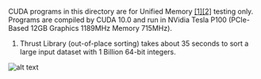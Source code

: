 CUDA programs in this directory are for Unified Memory [[1]](https://devblogs.nvidia.com/unified-memory-cuda-beginners/)[[2]](https://devblogs.nvidia.com/beyond-gpu-memory-limits-unified-memory-pascal/) testing only. Programs are compiled by CUDA 10.0 and run in NVidia Tesla P100 (PCIe-Based 12GB Graphics 1189MHz Memory 715MHz).

1. Thrust Library (out-of-place sorting) takes about 35 seconds to sort a large input dataset with 1 Billion 64-bit integers.

![alt text][image1]

[image1]: https://github.com/Sadort/HybridSort/tree/master/tests/UnifiedMemory/Thrust_UM_1G.png "Image 1"
